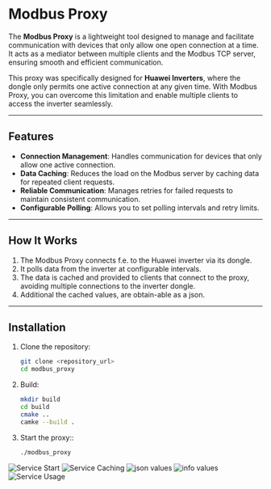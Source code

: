 # Modbus Proxy

The **Modbus Proxy** is a lightweight tool designed to manage and facilitate communication with devices that only allow one open connection at a time. It acts as a mediator between multiple clients and the Modbus TCP server, ensuring smooth and efficient communication.

This proxy was specifically designed for **Huawei Inverters**, where the dongle only permits one active connection at any given time. With Modbus Proxy, you can overcome this limitation and enable multiple clients to access the inverter seamlessly.

---

## Features

- **Connection Management**: Handles communication for devices that only allow one active connection.
- **Data Caching**: Reduces the load on the Modbus server by caching data for repeated client requests.
- **Reliable Communication**: Manages retries for failed requests to maintain consistent communication.
- **Configurable Polling**: Allows you to set polling intervals and retry limits.

---

## How It Works

1. The Modbus Proxy connects f.e. to the Huawei inverter via its dongle.
2. It polls data from the inverter at configurable intervals.
3. The data is cached and provided to clients that connect to the proxy, avoiding multiple connections to the inverter dongle.
4. Additional the cached values, are obtain-able as a json.

---

## Installation

1. Clone the repository:

   ```bash
   git clone <repository_url>
   cd modbus_proxy

2. Build:

   ```bash
   mkdir build
   cd build
   cmake ..
   camke --build .

3. Start the proxy::

   ```bash
   ./modbus_proxy


![Service Start](docs/img/service_start.png)
![Service Caching](docs/img/service_caching.png)
![json values](docs/img/values_json.png)
![info values](docs/img/info_json.png)
![Service Usage](docs/img/service_usage.png)
